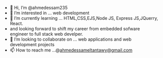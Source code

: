 - 👋 Hi, I’m @ahmedessam235
- 👀 I’m interested in ... web development
- 🌱 I’m currently learning ... HTML,CSS,EJS,Node JS, Express JS,JQuerry, React.
- and looking forward to shift my career from embedded sofware engineer to full stack web develper.
- 💞️ I’m looking to collaborate on ... web applications and web development projects
- 📫 How to reach me ...@ahmedessameltantawy@gmail.com


